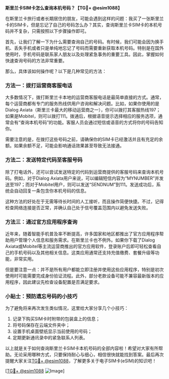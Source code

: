 **斯里兰卡SIM卡怎么查询本机号码？【TG💪+ @esim1088】**

在斯里兰卡旅行或者长期居住的朋友，可能会遇到这样的问题：我买了一张斯里兰卡的SIM卡，但是忘记了自己的号码怎么办？其实，查询斯里兰卡SIM卡的本机号码并不复杂，只需按照以下步骤操作即可。

首先，让我们了解一下为什么需要查询自己的号码。有时候，我们可能会因为换手机、丢失手机或者只是单纯地忘记了号码而需要重新获取本机号码。特别是在国外使用时，手机号码是联系家人朋友以及处理紧急事务的重要工具。因此，掌握如何快速查询号码的方法非常重要。

那么，具体该如何操作呢？以下是几种常见的方法：

### 方法一：拨打运营商客服电话

大多数情况下，拨打斯里兰卡本地的运营商客服电话是最简单直接的方式。通常，每个运营商都有专门的服务热线供用户咨询和解决问题。比如，如果你使用的是Dialog Axiata（斯里兰卡最大的移动运营商之一），你可以拨打其客服热线197；如果是Mobitel，则可以拨打111。拨通后，根据语音提示选择相应的服务选项，通常会有“查询本机号码”的功能。客服人员会通过短信或语音的方式将你的号码告知你。

需要注意的是，在拨打这些号码之前，请确保你的SIM卡已经激活并且有充足的余额。如果余额不足，可能会影响通话效果甚至导致无法接通。

### 方法二：发送特定代码至客服号码

除了打电话外，还可以尝试发送特定的代码到运营商提供的客服号码来查询本机号码。例如，对于Dialog Axiata用户来说，可以编辑短信内容为“MYNUMBER”并发送至197；而对于Mobitel用户，则可以发送“SENDNUM”到111。发送成功后，系统会自动回复一条包含你本机号码的信息。

这种方法的好处在于无需等待长时间的人工接听，而且操作简便快捷。不过，记得检查网络连接是否正常，并确认自己处于信号覆盖范围内以避免发送失败。

### 方法三：通过官方应用程序查询

近年来，随着智能手机普及率不断提高，许多国家和地区都推出了官方应用程序帮助用户管理个人信息和服务需求。在斯里兰卡也不例外。如果你下载了Dialog Axiata或Mobitel等主流运营商推出的官方应用软件，登录账户后即可轻松查看自己的手机号码以及其他相关信息。这类应用通常还支持充值缴费、套餐升级等功能，非常实用。

但是要注意一点：并不是所有用户都能立即注册并使用这些应用程序，特别是初次使用时可能需要完成身份验证流程。此外，部分老款设备可能不兼容最新版本的应用程序，因此建议先检查设备配置是否满足要求。

### 小贴士：预防遗忘号码的小技巧

为了避免将来再次发生类似情况，这里给大家分享几个小技巧：
1. 记录下购买SIM卡时附带的包装盒上的信息；
2. 将号码保存在云端文件夹中；
3. 设置手机桌面壁纸显示当前使用的号码；
4. 定期更新通讯录中的紧急联系人列表。

以上就是关于如何查询斯里兰卡SIM卡本机号码的全部内容啦！希望对大家有所帮助。无论采用哪种方式，只要保持耐心与细心，相信很快就能找到答案。最后再次提醒大家关注[TG💪+ @esim1088](https://t.me/s/esim1088)，了解更多关于电子SIM卡(eSIM)的知识吧！

[[TG💪+ @esim1088](https://t.me/s/esim1088) ![Image](https://i.postimg.cc/4NQfJmqS/Snipaste-2025-05-13-00-14-12.png)]